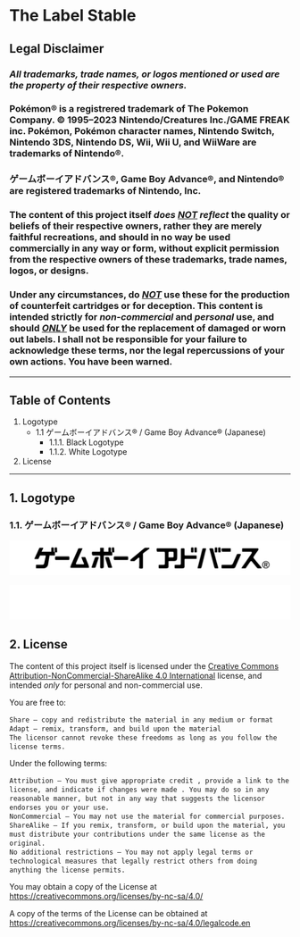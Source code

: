 # The Label Stable

## Legal Disclaimer
### ***All trademarks, trade names, or logos mentioned or used are the property of their respective owners.***

### Pokémon® is a registrered trademark of The Pokemon Company. © 1995–2023 Nintendo/Creatures Inc./GAME FREAK inc. Pokémon, Pokémon character names, Nintendo Switch, Nintendo 3DS, Nintendo DS, Wii, Wii U, and WiiWare are trademarks of Nintendo®.

### ゲームボーイアドバンス®, Game Boy Advance®, and Nintendo® are registered trademarks of Nintendo, Inc.

### The content of this project itself ***does <ins>NOT</ins> reflect*** the quality or beliefs of their respective owners, rather they are merely faithful recreations, and should in no way be used commercially in any way or form, without explicit permission from the respective owners of these trademarks, trade names, logos, or designs.

### Under any circumstances, do <ins>***NOT***</ins> use these for the production of counterfeit cartridges or for deception. This content is intended strictly for ***non-commercial*** and ***personal*** use, and should <ins>***ONLY***</ins> be used for the replacement of damaged or worn out labels. I shall not be responsible for your failure to acknowledge these terms, nor the legal repercussions of your own actions. You have been warned.

---
## Table of Contents
1. Logotype
    * 1.1 ゲームボーイアドバンス® / Game Boy Advance® (Japanese)
      + 1.1.1. Black Logotype
      + 1.1.2. White Logotype
2. License

---

## 1. Logotype
### 1.1. ゲームボーイアドバンス® / Game Boy Advance® (Japanese)

![black game boy advance logotype in japanese](https://github.com/TimelessFez/The-Label-Collection/blob/main/logos/GameBoyAdvance_text_JP_blk.svg)

![white game boy advance logotype in japanese](https://github.com/TimelessFez/The-Label-Collection/blob/main/logos/GameBoyAdvance_text_JP_wht.svg)

## 2. License
The content of this project itself is licensed under the [Creative Commons Attribution-NonCommercial-ShareAlike 4.0 International](https://creativecommons.org/licenses/by-nc-sa/4.0/) license, and intended *only* for personal and non-commercial use.

 You are free to:
 
    Share — copy and redistribute the material in any medium or format
    Adapt — remix, transform, and build upon the material
    The licensor cannot revoke these freedoms as long as you follow the license terms.

Under the following terms:

    Attribution — You must give appropriate credit , provide a link to the license, and indicate if changes were made . You may do so in any reasonable manner, but not in any way that suggests the licensor endorses you or your use.
    NonCommercial — You may not use the material for commercial purposes.
    ShareAlike — If you remix, transform, or build upon the material, you must distribute your contributions under the same license as the original.
    No additional restrictions — You may not apply legal terms or technological measures that legally restrict others from doing anything the license permits.

You may obtain a copy of the License at https://creativecommons.org/licenses/by-nc-sa/4.0/

A copy of the terms of the License can be obtained at https://creativecommons.org/licenses/by-nc-sa/4.0/legalcode.en

